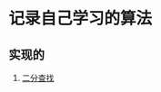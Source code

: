 # 记录自己学习的算法
## 实现的
1. [二分查找](https://github.com/zhangdongpo/LearnAlgorithm/blob/master/Binary%20Search.md)

